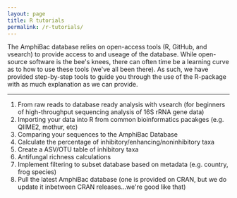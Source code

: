 ```yaml
---
layout: page
title: R tutorials
permalink: /r-tutorials/
---
```

The AmphiBac database relies on open-access tools (R, GitHub, and vsearch) to provide access to and useage of the database. While open-source software is the bee's knees, there can often time be a learning curve as to how to use these tools (we've all been there). As such, we have provided step-by-step tools to guide you through the use of the R-package with as much explanation as we can provide. 

---
<ol>
<li>From raw reads to database ready analysis with vsearch (for beginners of high-throughput sequencing analysis of 16S rRNA gene data) </i>
<li>Importing your data into R from common bioinformatics pacakges (e.g. QIIME2, mothur, etc)</i>
<li>Comparing your sequences to the AmphiBac Database</i>
<li>Calculate the percentage of inhibitory/enhancing/noninhibitory taxa </i>
<li>Create a ASV/OTU table of inhibitory taxa</i>
<li>Antifungal richness calculations</i>
<li>Implement filtering to subset database based on metadata (e.g. country, frog species)</i>
<li>Pull the latest AmphiBac database (one is provided on CRAN, but we do update it inbetween CRAN releases...we're good like that)</i>  
</ol>
